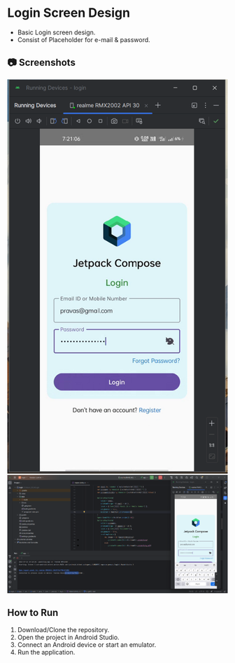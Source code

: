 # Login Screen Design

-   Basic Login screen design.
-   Consist of Placeholder for e-mail & password.

## 📷 Screenshots

![alt text](./screenshots/03.png)
<img src="./screenshots/003.png" height="auto" width="600" >

## How to Run

1. Download/Clone the repository.
2. Open the project in Android Studio.
3. Connect an Android device or start an emulator.
4. Run the application.
